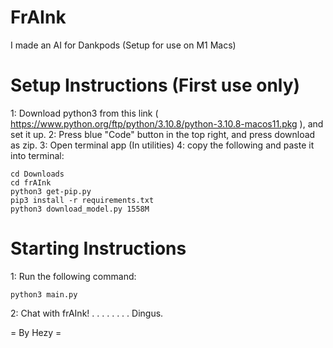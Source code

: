 # FrAInk
I made an AI for Dankpods
(Setup for use on M1 Macs)

# Setup Instructions (First use only)
1: Download python3 from this link ( https://www.python.org/ftp/python/3.10.8/python-3.10.8-macos11.pkg ), and set it up. 
2: Press blue "Code" button in the top right, and press download as zip.
3: Open terminal app (In utilities)
4: copy the following and paste it into terminal:

```
cd Downloads
cd frAInk
python3 get-pip.py
pip3 install -r requirements.txt
python3 download_model.py 1558M
```

# Starting Instructions
1: Run the following command:
```
python3 main.py
```
2: Chat with frAInk!
.
.
.
.
.
.
.
.
Dingus.

= By Hezy = 
